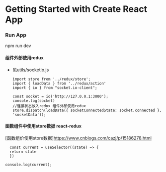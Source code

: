 # Getting Started with Create React App
### Run App

npm run dev




#### 组件外部使用redux
- 见utils/socketio.js
  ```
  import store from '../redux/store';
  import { loadData } from '../redux/action'
  import { io } from "socket.io-client";

  const socket = io('http://127.0.0.1:3000');
  console.log(socket)
  //连接状态放入redux 组件外部使用redux
  store.dispatch(loadData({ socketConnectedState: socket.connected }, 'socketData'));
  ```

#### 函数组件中使用store数据 react-redux
[函数组价使用store数据]https://www.cnblogs.com/cazj/p/15186278.html
  ```
    const current = useSelector((state) => {
    return state
    })

  console.log(current);
  ```

